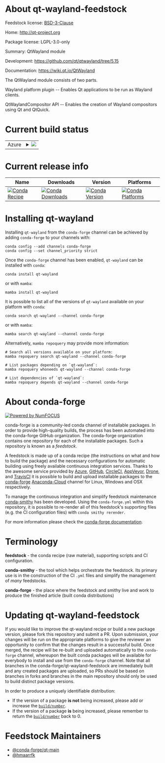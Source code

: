 About qt-wayland-feedstock
==========================

Feedstock license: [BSD-3-Clause](https://github.com/conda-forge/qt-wayland-feedstock/blob/main/LICENSE.txt)

Home: http://qt-project.org

Package license: LGPL-3.0-only

Summary: QtWayland module

Development: https://github.com/qt/qtwayland/tree/5.15

Documentation: https://wiki.qt.io/QtWayland

The QtWayland module consists of two parts.

Wayland platform plugin --
    Enables Qt applications to be run as Wayland clients.

QtWaylandCompositor API --
    Enables the creation of Wayland compositors using Qt and QtQuick.


Current build status
====================


<table>
    
  <tr>
    <td>Azure</td>
    <td>
      <details>
        <summary>
          <a href="https://dev.azure.com/conda-forge/feedstock-builds/_build/latest?definitionId=18827&branchName=main">
            <img src="https://dev.azure.com/conda-forge/feedstock-builds/_apis/build/status/qt-wayland-feedstock?branchName=main">
          </a>
        </summary>
        <table>
          <thead><tr><th>Variant</th><th>Status</th></tr></thead>
          <tbody><tr>
              <td>linux_64</td>
              <td>
                <a href="https://dev.azure.com/conda-forge/feedstock-builds/_build/latest?definitionId=18827&branchName=main">
                  <img src="https://dev.azure.com/conda-forge/feedstock-builds/_apis/build/status/qt-wayland-feedstock?branchName=main&jobName=linux&configuration=linux%20linux_64_" alt="variant">
                </a>
              </td>
            </tr><tr>
              <td>linux_aarch64</td>
              <td>
                <a href="https://dev.azure.com/conda-forge/feedstock-builds/_build/latest?definitionId=18827&branchName=main">
                  <img src="https://dev.azure.com/conda-forge/feedstock-builds/_apis/build/status/qt-wayland-feedstock?branchName=main&jobName=linux&configuration=linux%20linux_aarch64_" alt="variant">
                </a>
              </td>
            </tr><tr>
              <td>linux_ppc64le</td>
              <td>
                <a href="https://dev.azure.com/conda-forge/feedstock-builds/_build/latest?definitionId=18827&branchName=main">
                  <img src="https://dev.azure.com/conda-forge/feedstock-builds/_apis/build/status/qt-wayland-feedstock?branchName=main&jobName=linux&configuration=linux%20linux_ppc64le_" alt="variant">
                </a>
              </td>
            </tr>
          </tbody>
        </table>
      </details>
    </td>
  </tr>
</table>

Current release info
====================

| Name | Downloads | Version | Platforms |
| --- | --- | --- | --- |
| [![Conda Recipe](https://img.shields.io/badge/recipe-qt--wayland-green.svg)](https://anaconda.org/conda-forge/qt-wayland) | [![Conda Downloads](https://img.shields.io/conda/dn/conda-forge/qt-wayland.svg)](https://anaconda.org/conda-forge/qt-wayland) | [![Conda Version](https://img.shields.io/conda/vn/conda-forge/qt-wayland.svg)](https://anaconda.org/conda-forge/qt-wayland) | [![Conda Platforms](https://img.shields.io/conda/pn/conda-forge/qt-wayland.svg)](https://anaconda.org/conda-forge/qt-wayland) |

Installing qt-wayland
=====================

Installing `qt-wayland` from the `conda-forge` channel can be achieved by adding `conda-forge` to your channels with:

```
conda config --add channels conda-forge
conda config --set channel_priority strict
```

Once the `conda-forge` channel has been enabled, `qt-wayland` can be installed with `conda`:

```
conda install qt-wayland
```

or with `mamba`:

```
mamba install qt-wayland
```

It is possible to list all of the versions of `qt-wayland` available on your platform with `conda`:

```
conda search qt-wayland --channel conda-forge
```

or with `mamba`:

```
mamba search qt-wayland --channel conda-forge
```

Alternatively, `mamba repoquery` may provide more information:

```
# Search all versions available on your platform:
mamba repoquery search qt-wayland --channel conda-forge

# List packages depending on `qt-wayland`:
mamba repoquery whoneeds qt-wayland --channel conda-forge

# List dependencies of `qt-wayland`:
mamba repoquery depends qt-wayland --channel conda-forge
```


About conda-forge
=================

[![Powered by
NumFOCUS](https://img.shields.io/badge/powered%20by-NumFOCUS-orange.svg?style=flat&colorA=E1523D&colorB=007D8A)](https://numfocus.org)

conda-forge is a community-led conda channel of installable packages.
In order to provide high-quality builds, the process has been automated into the
conda-forge GitHub organization. The conda-forge organization contains one repository
for each of the installable packages. Such a repository is known as a *feedstock*.

A feedstock is made up of a conda recipe (the instructions on what and how to build
the package) and the necessary configurations for automatic building using freely
available continuous integration services. Thanks to the awesome service provided by
[Azure](https://azure.microsoft.com/en-us/services/devops/), [GitHub](https://github.com/),
[CircleCI](https://circleci.com/), [AppVeyor](https://www.appveyor.com/),
[Drone](https://cloud.drone.io/welcome), and [TravisCI](https://travis-ci.com/)
it is possible to build and upload installable packages to the
[conda-forge](https://anaconda.org/conda-forge) [Anaconda-Cloud](https://anaconda.org/)
channel for Linux, Windows and OSX respectively.

To manage the continuous integration and simplify feedstock maintenance
[conda-smithy](https://github.com/conda-forge/conda-smithy) has been developed.
Using the ``conda-forge.yml`` within this repository, it is possible to re-render all of
this feedstock's supporting files (e.g. the CI configuration files) with ``conda smithy rerender``.

For more information please check the [conda-forge documentation](https://conda-forge.org/docs/).

Terminology
===========

**feedstock** - the conda recipe (raw material), supporting scripts and CI configuration.

**conda-smithy** - the tool which helps orchestrate the feedstock.
                   Its primary use is in the construction of the CI ``.yml`` files
                   and simplify the management of *many* feedstocks.

**conda-forge** - the place where the feedstock and smithy live and work to
                  produce the finished article (built conda distributions)


Updating qt-wayland-feedstock
=============================

If you would like to improve the qt-wayland recipe or build a new
package version, please fork this repository and submit a PR. Upon submission,
your changes will be run on the appropriate platforms to give the reviewer an
opportunity to confirm that the changes result in a successful build. Once
merged, the recipe will be re-built and uploaded automatically to the
`conda-forge` channel, whereupon the built conda packages will be available for
everybody to install and use from the `conda-forge` channel.
Note that all branches in the conda-forge/qt-wayland-feedstock are
immediately built and any created packages are uploaded, so PRs should be based
on branches in forks and branches in the main repository should only be used to
build distinct package versions.

In order to produce a uniquely identifiable distribution:
 * If the version of a package **is not** being increased, please add or increase
   the [``build/number``](https://docs.conda.io/projects/conda-build/en/latest/resources/define-metadata.html#build-number-and-string).
 * If the version of a package **is** being increased, please remember to return
   the [``build/number``](https://docs.conda.io/projects/conda-build/en/latest/resources/define-metadata.html#build-number-and-string)
   back to 0.

Feedstock Maintainers
=====================

* [@conda-forge/qt-main](https://github.com/conda-forge/qt-main/)
* [@hmaarrfk](https://github.com/hmaarrfk/)


<!-- dummy commit to enable rerendering -->

